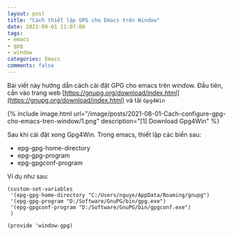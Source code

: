 ```yaml
---
layout: post
title: "Cách thiết lập GPG cho Emacs trên Window"
date: 2021-09-01 11:07:00
tags:
- emacs
- gpg
- window
categories: Emacs
comments: false
---
```


Bài viết này hướng dẫn cách cài đặt GPG cho emacs trên window. Đầu tiên, cần vào trang web [https://gnupg.org/download/index.html](https://gnupg.org/download/index.html) và tải `Gpg4Win`

{% include image.html url="/image/posts/2021-08-01-Cach-configure-gpg-cho-emacs-tren-window/1.png" description="[1] Download Gpg4Win" %}

Sau khi cài đặt xong Gpg4Win. Trong emacs, thiết lập các biến sau:
- epg-gpg-home-directory
- epg-gpg-program
- epg-gpgconf-program


Ví dụ như sau:
```elisp
(custom-set-variables
 '(epg-gpg-home-directory "C:/Users/nguye/AppData/Roaming/gnupg")
 '(epg-gpg-program "D:/Software/GnuPG/bin/gpg.exe")
 '(epg-gpgconf-program "D:/Software/GnuPG/bin/gpgconf.exe")
 )

(provide 'window-gpg)
```
